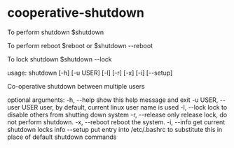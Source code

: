 # cooperative-shutdown

To perform  shutdown
$shutdown

To perform reboot
$reboot
or 
$shutdown --reboot

To lock shutdown 
$shutdown --lock


usage: shutdown [-h] [-u USER] [-l] [-r] [-x] [-i] [--setup]

Co-operative shutdown between multiple users

optional arguments:
  -h, --help            show this help message and exit
  -u USER, --user USER  user, by default, current linux user name is used
  -l, --lock            lock to disable others from shutting down system
  -r, --release         only release lock, do not perform shutdown.
  -x, --reboot          reboot the system.
  -i, --info            get current shutdown locks info
  --setup               put entry into /etc/.bashrc to substitute this in
                        place of default shutdown commands
